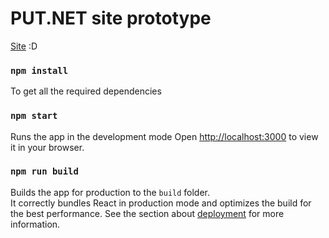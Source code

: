 # PUT.NET site prototype

[Site](https://orange-sky-071d93c03.4.azurestaticapps.net)
:D

### `npm install`

To get all the required dependencies

### `npm start`

Runs the app in the development mode
Open [http://localhost:3000](http://localhost:3000) to view it in your browser.

### `npm run build`

Builds the app for production to the `build` folder.\
It correctly bundles React in production mode and optimizes the build for the best performance.
See the section about [deployment](https://facebook.github.io/create-react-app/docs/deployment) for more information.
